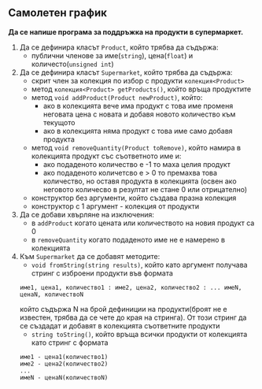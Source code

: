 ## Самолетен график
__Да се напише програма за поддръжка на продукти в супермаркет.__

1. Да се дефинира класът `Product`, който трябва да съдържа:
    - публични членове за име(`string`), цена(`float`) и количесто(`unsigned int`)
2. Да се дефинира класът `Supermarket`, който трябва да съдържа:
    - скрит член за колекция по избор с продукти `колекция<Product>`
    - метод `колекция<Product> getProducts()`, който връща продуктите
    - метод `void addProduct(Product newProduct)`, който:
        - ако в колекцията вече има продукт с това име променя неговата цена с новата и добавя новото количество към текущото
        - ако в колекцията няма продукт с това име само добавя продукта
    - метод `void removeQuantity(Product toRemove)`, който намира в колекцията продукт със съответното име и:
        - ако подаденото количество е -1 то маха целия продукт
        - ако подаденото количетсво е > 0 то премахва това количество, но оставя продукта в колекцията (освен ако неговото количесво в резултат не стане 0 или отрицателно)
    - конструктор без аргументи, който създава празна колекция
    - конструктор с 1 аргумент - колекция от продукти
3. Да се добави хвърляне на изключения:
    - в `addProduct` когато цената или количеството на новия продукт са 0
    - в `removeQuantity` когато подаденото име не е намерено в колекцията
4. Към `Supermarket` да се добавят методите:
    - `void fromString(string results)`, който като аргумент получава стринг с изброени продукти във формата
    ```
    име1, цена1, количество1 : име2, цена2, количество2 : ... имеN, ценаN, количествоN
    ```
    който съдържа N на брой дефиниции на продукти(броят не е известен, трябва да се чете до края на стринга). От този стринг да се създадат и добавят в колекцията съответните продукти
    - `string toString()`, който връща всички продукти от колекцията като стринг с формата
    ```
    име1 - цена1(количество1)
    име2 - цена2(количество2)
    ...
    имеN - ценаN(количествоN)
    ```
